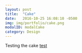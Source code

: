 ```yaml
---
layout: post
title:  "Cake"
date:   2016-10-25 16:08:10 -0500
img: img/portfolio/cake.png
modalID: modalCake
category: Design
---
```

Testing the cake
[test](https://blog.webjeda.com/edit-posts-jekyll/)
